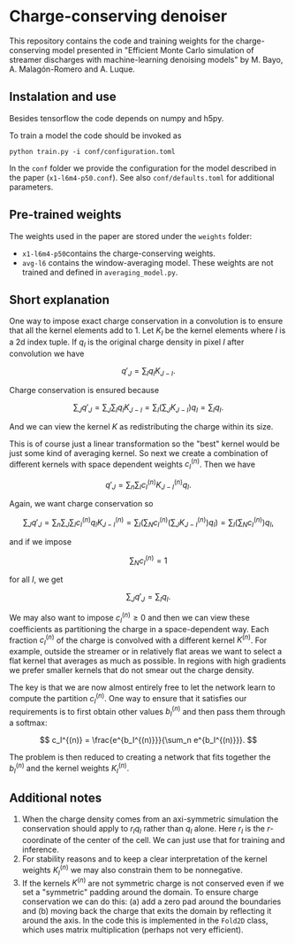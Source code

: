 # Charge-conserving denoiser
This repository contains the code and training weights for the charge-conserving model presented in 
"Efficient Monte Carlo simulation of streamer discharges with machine-learning denoising models" by
M. Bayo, A. Malagón-Romero and A. Luque.

## Instalation and use
Besides tensorflow the code depends on numpy and h5py.

To train a model the code should be invoked as
```
python train.py -i conf/configuration.toml
```

In the `conf` folder we provide the configuration for the model described in the paper (`x1-l6m4-p50.conf`). 
See also `conf/defaults.toml` for additional parameters.

## Pre-trained weights
The weights used in the paper are stored under the `weights` folder:
- `x1-l6m4-p50`contains the charge-conserving weights.
- `avg-l6` contains the window-averaging model. These weights are not trained and defined in `averaging_model.py`.

## Short explanation
One way to impose exact charge conservation in a convolution is to ensure that all the kernel elements
add to 1.  Let $K_I$ be the kernel elements where $I$ is a 2d index tuple. If $q_I$ is the original 
charge density in pixel $I$ after convolution we have

$$
q'_J = \sum_I q_I K_{J - I}.
$$

Charge conservation is ensured because

$$
\sum_J q'_J = \sum_J \sum_I q_I K_{J-I} = \sum_I \left(\sum_J K_{J-I}\right) q_I = \sum_I q_I.
$$

And we can view the kernel $K$ as redistributing the charge within its size.

This is of course just a linear transformation so the "best" kernel would be just some kind of 
averaging kernel. So next we create a combination of different kernels with space dependent weights
$c_I^{(n)}$. Then we have

$$
q'_J = \sum_n \sum_I c_I^{(n)} K_{J - I}^{(n)} q_I.
$$

Again, we want charge conservation so

$$
\sum_J q'_J = \sum_n \sum_J \sum_I c_I^{(n)} q_I K_{J - I}^{(n)} = 
\sum_I \left(\sum_N c_I^{(n)} \left(\sum_J K_{J - I}^{(n)}\right) q_I \right) = 
\sum_I \left(\sum_N c_I^{(n)}\right) q_I,
$$

and if we impose

$$
\sum_N c_I^{(n)} = 1
$$

for all $I$, we get

$$
\sum_J q'_J = \sum_I q_I.
$$

We may also want to impose $c_I^{(n)} \ge 0$ and then we can view these coefficients as partitioning
the charge in a space-dependent way. Each fraction $c_I^{(n)}$ of the charge is convolved with a different kernel $K^{(n)}$. For example, outside the streamer or in relatively flat areas we want to select a flat kernel that averages as much as possible. In regions with high gradients we prefer smaller kernels that do not smear out the charge density.

The key is that we are now almost entirely free to let the network learn to compute the partition $c_I^{(n)}$. One way to ensure that it satisfies our requirements is to first obtain other values $b_I^{(n)}$ and then pass them through a softmax:

$$
c_I^{(n)} = \frac{e^{b_I^{(n)}}}{\sum_n e^{b_I^{(n)}}}.
$$

The problem is then reduced to creating a network that fits together the $b_I^{(n)}$ and the kernel weights $K_{I}^{(n)}$.

## Additional notes
1. When the charge density comes from an axi-symmetric simulation the conservation should apply to $r_I q_I$ rather than $q_I$ alone. Here $r_I$ is the $r$-coordinate of the center of the cell. We can just use that for training and inference.
2. For stability reasons and to keep a clear interpretation of the kernel weights $K_{I}^{(n)}$ we may also constrain them to be nonnegative.
3. If the kernels $K^{(n)}$ are not symmetric charge is not conserved even if we set a "symmetric" padding around the domain. To ensure charge conservation we can do this: (a) add a zero pad around the boundaries and (b) moving back the charge that exits the domain by reflecting it around the axis. In the code this is implemented in the `Fold2D` class, which uses matrix multiplication (perhaps not very efficient).

